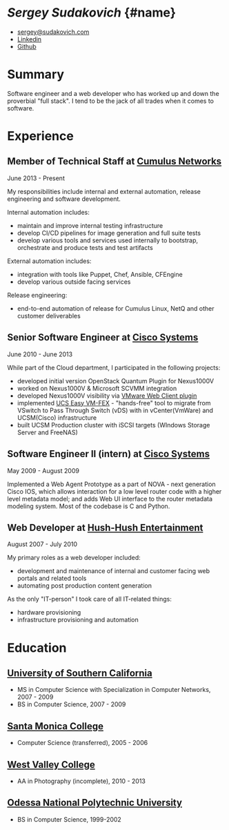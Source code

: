 # _**Sergey Sudakovich**_ {#name}


* [sergey@sudakovich.com][personal email] 
* [Linkedin][personal linkedin]
* [Github][personal github]

# Summary

  Software engineer and a web developer who has worked up and down the proverbial "full stack".
  I tend to be the jack of all trades when it comes to software.

# Experience

##  Member of Technical Staff at [Cumulus Networks][employer cumulus]

  June 2013 - Present

  My responsibilities include internal and external automation, release engineering and software development.

  Internal automation includes:

  * maintain and improve internal testing infrastructure
  * develop CI/CD pipelines for image generation and full suite tests
  * develop various tools and services used internally to bootstrap, orchestrate and produce tests and test artifacts

  External automation includes:

  * integration with tools like Puppet, Chef, Ansible, CFEngine
  * develop various outside facing services

  Release engineering:

  * end-to-end automation of release for Cumulus Linux, NetQ and other customer deliverables


##  Senior Software Engineer at [Cisco Systems][employer cisco] 

  June 2010 - June 2013

  While part of the Cloud department, I participated in the following projects:
  
  * developed initial version OpenStack Quantum Plugin for Nexus1000V
  * worked on Nexus1000V & Microsoft SCVMM integration
  * developed Nexus1000V visibility via [VMware Web Client plugin][video vmwarewebclientplugin]
  * implemented [UCS Easy VM-FEX][video easyvmfex] - "hands-free" tool to migrate 
    from VSwitch to Pass Through Switch (vDS) with in vCenter(VmWare) and UCSM(Cisco) infrastructure
  * built UCSM Production cluster with iSCSI targets (WIndows Storage Server and FreeNAS)


## Software Engineer II (intern) at [Cisco Systems][employer cisco] 

  May 2009 - August 2009

  Implemented a Web Agent Prototype as a part of NOVA - next generation Cisco IOS, 
  which allows interaction for a low level router code with a higher level 
  metadata model; and adds Web UI interface to the router metadata modeling 
  system. Most of the codebase is C and Python.

## Web Developer at [Hush-Hush Entertainment][employer hushhushent]

  August 2007 - July 2010

  My primary roles as a web developer included:
  
  * development and maintenance of internal and customer facing web portals and related tools
  * automating post production content generation


  As the only "IT-person" I took care of all IT-related things:

  * hardware provisioning
  * infrastructure provisioning and automation


# Education
## [University of Southern California][education usc]
* MS in Computer Science with Specialization in Computer Networks, 2007 - 2009
* BS in Computer Science, 2007 - 2009

## [Santa Monica College][education smc]
* Computer Science (transferred), 2005 - 2006

## [West Valley College][education westvalley]
* AA in Photography (incomplete), 2010 - 2013

## [Odessa National Polytechnic University][education opu]
* BS in Computer Science, 1999-2002


[personal email]: mailto:sergey@sudakovich.com "Email address"
[personal linkedin]: https://www.linkedin.com/in/sergeysudakovich/ "Linkedin"
[personal github]: https://github.com/sergeyhush "Github"

[employer cumulus]: https://cumulusnetworks.com "Cumulus Networks"
[employer cisco]: https://cisco.com "Cisco Systems"
[employer hushhushent]: https://www.linkedin.com/company/8259494/ "Hush-Hush Entertainment"

[video vmwarewebclientplugin]: http://www.youtube.com/watch?v=V_cevCWcuQs "VMware Web Client Plugin"
[video easyvmfex]: http://www.youtube.com/watch?v=0aAuj80cNvg "USC Easy VM-FEX"

[education usc]: https://viterbischool.usc.edu/ "USC Viterbi School of Engineering"
[education smc]: http://smc.edu "Santa Monica College"
[education westvalley]: http://westvalley.edu "West Valley College"
[education opu]: http://opu.ua "Odessa National Polytechnic University"
